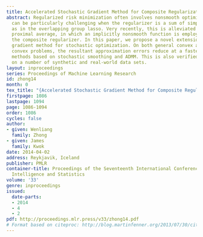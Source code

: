 ```yaml
---
title: Accelerated Stochastic Gradient Method for Composite Regularization
abstract: Regularized risk minimization often involves nonsmooth optimization. This
  can be particularly challenging when the regularizer is a sum of simpler regularizers,
  as in the overlapping group lasso. Very recently, this is alleviated by using the
  proximal average, in which an implicitly nonsmooth function is employed to approximate
  the composite regularizer. In this paper, we propose a novel extension with accelerated
  gradient method for stochastic optimization. On both general convex and strongly
  convex problems, the resultant approximation errors reduce at a faster rate than
  methods based on stochastic smoothing and ADMM. This is also verified experimentally
  on a number of synthetic and real-world data sets.
layout: inproceedings
series: Proceedings of Machine Learning Research
id: zhong14
month: 0
tex_title: "{Accelerated Stochastic Gradient Method for Composite Regularization}"
firstpage: 1086
lastpage: 1094
page: 1086-1094
order: 1086
cycles: false
author:
- given: Wenliang
  family: Zhong
- given: James
  family: Kwok
date: 2014-04-02
address: Reykjavik, Iceland
publisher: PMLR
container-title: Proceedings of the Seventeenth International Conference on Artificial
  Intelligence and Statistics
volume: '33'
genre: inproceedings
issued:
  date-parts:
  - 2014
  - 4
  - 2
pdf: http://proceedings.mlr.press/v33/zhong14.pdf
# Format based on citeproc: http://blog.martinfenner.org/2013/07/30/citeproc-yaml-for-bibliographies/
---
```

